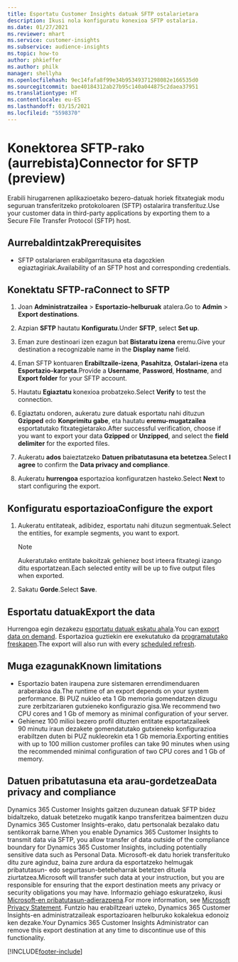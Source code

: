 ```yaml
---
title: Esportatu Customer Insights datuak SFTP ostalarietara
description: Ikusi nola konfiguratu konexioa SFTP ostalaria.
ms.date: 01/27/2021
ms.reviewer: mhart
ms.service: customer-insights
ms.subservice: audience-insights
ms.topic: how-to
author: phkieffer
ms.author: philk
manager: shellyha
ms.openlocfilehash: 9ec14fafa8f99e34b95349371298082e166535d0
ms.sourcegitcommit: bae40184312ab27b95c140a044875c2daea37951
ms.translationtype: HT
ms.contentlocale: eu-ES
ms.lasthandoff: 03/15/2021
ms.locfileid: "5598370"
---
```

# <a name="connector-for-sftp-preview"></a><span data-ttu-id="fce35-103">Konektorea SFTP-rako (aurrebista)</span><span class="sxs-lookup"><span data-stu-id="fce35-103">Connector for SFTP (preview)</span></span>

<span data-ttu-id="fce35-104">Erabili hirugarrenen aplikazioetako bezero-datuak horiek fitxategiak modu seguruan transferitzeko protokoloaren (SFTP) ostalarira transferituz.</span><span class="sxs-lookup"><span data-stu-id="fce35-104">Use your customer data in third-party applications by exporting them to a Secure File Transfer Protocol (SFTP) host.</span></span>

## <a name="prerequisites"></a><span data-ttu-id="fce35-105">Aurrebaldintzak</span><span class="sxs-lookup"><span data-stu-id="fce35-105">Prerequisites</span></span>

- <span data-ttu-id="fce35-106">SFTP ostalariaren erabilgarritasuna eta dagozkien egiaztagiriak.</span><span class="sxs-lookup"><span data-stu-id="fce35-106">Availability of an SFTP host and corresponding credentials.</span></span>

## <a name="connect-to-sftp"></a><span data-ttu-id="fce35-107">Konektatu SFTP-ra</span><span class="sxs-lookup"><span data-stu-id="fce35-107">Connect to SFTP</span></span>

1. <span data-ttu-id="fce35-108">Joan **Administratzailea** > **Esportazio-helburuak** atalera.</span><span class="sxs-lookup"><span data-stu-id="fce35-108">Go to **Admin** > **Export destinations**.</span></span>

1. <span data-ttu-id="fce35-109">Azpian **SFTP** hautatu **Konfiguratu**.</span><span class="sxs-lookup"><span data-stu-id="fce35-109">Under **SFTP**, select **Set up**.</span></span>

1. <span data-ttu-id="fce35-110">Eman zure destinoari izen ezagun bat **Bistaratu izena** eremu.</span><span class="sxs-lookup"><span data-stu-id="fce35-110">Give your destination a recognizable name in the **Display name** field.</span></span>

1. <span data-ttu-id="fce35-111">Eman SFTP kontuaren **Erabiltzaile-izena**, **Pasahitza**, **Ostalari-izena** eta **Esportazio-karpeta**.</span><span class="sxs-lookup"><span data-stu-id="fce35-111">Provide a **Username**, **Password**, **Hostname**, and **Export folder** for your SFTP account.</span></span>

1. <span data-ttu-id="fce35-112">Hautatu **Egiaztatu** konexioa probatzeko.</span><span class="sxs-lookup"><span data-stu-id="fce35-112">Select **Verify** to test the connection.</span></span>

1. <span data-ttu-id="fce35-113">Egiaztatu ondoren, aukeratu zure datuak esportatu nahi dituzun **Gzipped** edo **Konprimitu gabe**, eta hautatu **eremu-mugatzailea** esportatutako fitxategietarako.</span><span class="sxs-lookup"><span data-stu-id="fce35-113">After successful verification, choose if you want to export your data **Gzipped** or **Unzipped**, and select the **field delimiter** for the exported files.</span></span>

1. <span data-ttu-id="fce35-114">Aukeratu **ados** baieztatzeko **Datuen pribatutasuna eta betetzea**.</span><span class="sxs-lookup"><span data-stu-id="fce35-114">Select **I agree** to confirm the **Data privacy and compliance**.</span></span>

1. <span data-ttu-id="fce35-115">Aukeratu **hurrengoa** esportazioa konfiguratzen hasteko.</span><span class="sxs-lookup"><span data-stu-id="fce35-115">Select **Next** to start configuring the export.</span></span>

## <a name="configure-the-export"></a><span data-ttu-id="fce35-116">Konfiguratu esportazioa</span><span class="sxs-lookup"><span data-stu-id="fce35-116">Configure the export</span></span>

1. <span data-ttu-id="fce35-117">Aukeratu entitateak, adibidez, esportatu nahi dituzun segmentuak.</span><span class="sxs-lookup"><span data-stu-id="fce35-117">Select the entities, for example segments, you want to export.</span></span>

   > [!NOTE]
   > <span data-ttu-id="fce35-118">Aukeratutako entitate bakoitzak gehienez bost irteera fitxategi izango ditu esportatzean.</span><span class="sxs-lookup"><span data-stu-id="fce35-118">Each selected entity will be up to five output files when exported.</span></span> 

1. <span data-ttu-id="fce35-119">Sakatu **Gorde**.</span><span class="sxs-lookup"><span data-stu-id="fce35-119">Select **Save**.</span></span>

## <a name="export-the-data"></a><span data-ttu-id="fce35-120">Esportatu datuak</span><span class="sxs-lookup"><span data-stu-id="fce35-120">Export the data</span></span>

<span data-ttu-id="fce35-121">Hurrengoa egin dezakezu [esportatu datuak eskatu ahala](export-destinations.md).</span><span class="sxs-lookup"><span data-stu-id="fce35-121">You can [export data on demand](export-destinations.md).</span></span> <span data-ttu-id="fce35-122">Esportazioa guztiekin ere exekutatuko da [programatutako freskapen](system.md#schedule-tab).</span><span class="sxs-lookup"><span data-stu-id="fce35-122">The export will also run with every [scheduled refresh](system.md#schedule-tab).</span></span>

## <a name="known-limitations"></a><span data-ttu-id="fce35-123">Muga ezagunak</span><span class="sxs-lookup"><span data-stu-id="fce35-123">Known limitations</span></span>

- <span data-ttu-id="fce35-124">Esportazio baten iraupena zure sistemaren errendimenduaren araberakoa da.</span><span class="sxs-lookup"><span data-stu-id="fce35-124">The runtime of an export depends on your system performance.</span></span> <span data-ttu-id="fce35-125">Bi PUZ nukleo eta 1 Gb memoria gomendatzen dizugu zure zerbitzariaren gutxieneko konfigurazio gisa.</span><span class="sxs-lookup"><span data-stu-id="fce35-125">We recommend two CPU cores and 1 Gb of memory as minimal configuration of your server.</span></span> 
- <span data-ttu-id="fce35-126">Gehienez 100 milioi bezero profil dituzten entitate esportatzaileek 90 minutu iraun dezakete gomendatutako gutxieneko konfigurazioa erabiltzen duten bi PUZ nukleorekin eta 1 Gb memoria.</span><span class="sxs-lookup"><span data-stu-id="fce35-126">Exporting entities with up to 100 million customer profiles can take 90 minutes when using the recommended minimal configuration of two CPU cores and 1 Gb of memory.</span></span> 

## <a name="data-privacy-and-compliance"></a><span data-ttu-id="fce35-127">Datuen pribatutasuna eta arau-gordetzea</span><span class="sxs-lookup"><span data-stu-id="fce35-127">Data privacy and compliance</span></span>

<span data-ttu-id="fce35-128">Dynamics 365 Customer Insights gaitzen duzunean datuak SFTP bidez bidaltzeko, datuak betetzeko mugatik kanpo transferitzea baimentzen duzu Dynamics 365 Customer Insights-erako, datu pertsonalak bezalako datu sentikorrak barne.</span><span class="sxs-lookup"><span data-stu-id="fce35-128">When you enable Dynamics 365 Customer Insights to transmit data via SFTP, you allow transfer of data outside of the compliance boundary for Dynamics 365 Customer Insights, including potentially sensitive data such as Personal Data.</span></span> <span data-ttu-id="fce35-129">Microsoft-ek datu horiek transferituko ditu zure aginduz, baina zure ardura da esportatzeko helmugak pribatutasun- edo segurtasun-betebeharrak betetzen dituela ziurtatzea.</span><span class="sxs-lookup"><span data-stu-id="fce35-129">Microsoft will transfer such data at your instruction, but you are responsible for ensuring that the export destination meets any privacy or security obligations you may have.</span></span> <span data-ttu-id="fce35-130">Informazio gehiago eskuratzeko, ikusi [Microsoft-en pribatutasun-adierazpena](https://go.microsoft.com/fwlink/?linkid=396732).</span><span class="sxs-lookup"><span data-stu-id="fce35-130">For more information, see [Microsoft Privacy Statement](https://go.microsoft.com/fwlink/?linkid=396732).</span></span>
<span data-ttu-id="fce35-131">Funtzio hau erabiltzeari uzteko, Dynamics 365 Customer Insights-en administratzaileak esportazioaren helburuko kokalekua edonoiz ken dezake.</span><span class="sxs-lookup"><span data-stu-id="fce35-131">Your Dynamics 365 Customer Insights Administrator can remove this export destination at any time to discontinue use of this functionality.</span></span>


[!INCLUDE[footer-include](../includes/footer-banner.md)]
